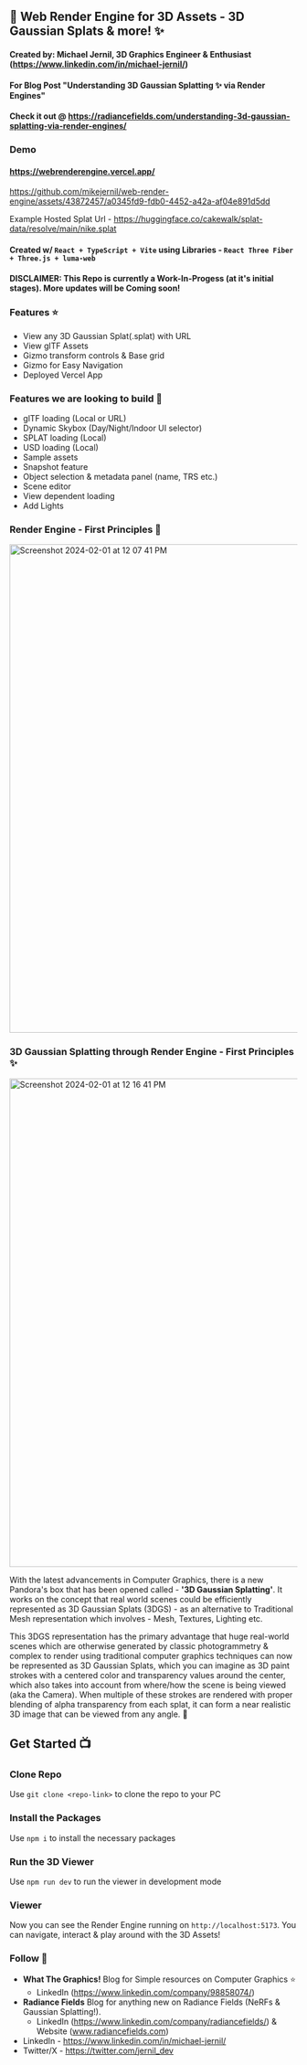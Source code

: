 ## 🧊 Web Render Engine for 3D Assets - 3D Gaussian Splats & more! ✨

#### Created by: Michael Jernil, 3D Graphics Engineer & Enthusiast (https://www.linkedin.com/in/michael-jernil/)
#### For Blog Post "Understanding 3D Gaussian Splatting ✨ via Render Engines" 
#### Check it out @ https://radiancefields.com/understanding-3d-gaussian-splatting-via-render-engines/

### Demo
#### https://webrenderengine.vercel.app/

https://github.com/mikejernil/web-render-engine/assets/43872457/a0345fd9-fdb0-4452-a42a-af04e891d5dd

Example Hosted Splat Url - https://huggingface.co/cakewalk/splat-data/resolve/main/nike.splat

#### Created w/ `React + TypeScript + Vite` using Libraries - `React Three Fiber + Three.js + luma-web`

#### DISCLAIMER: This Repo is currently a Work-In-Progess (at it's initial stages). More updates will be Coming soon!

### Features ⭐️

- View any 3D Gaussian Splat(.splat) with URL
- View glTF Assets
- Gizmo transform controls & Base grid
- Gizmo for Easy Navigation
- Deployed Vercel App

### Features we are looking to build 🚀
- glTF loading (Local or URL)
- Dynamic Skybox (Day/Night/Indoor UI selector) 
- SPLAT loading (Local)
- USD loading (Local)
- Sample assets
- Snapshot feature
- Object selection & metadata panel (name, TRS etc.)
- Scene editor
- View dependent loading
- Add Lights

### Render Engine - First Principles 🧊

<img width="855" alt="Screenshot 2024-02-01 at 12 07 41 PM" src="https://github.com/mikejernil/web-render-engine/assets/43872457/71404259-71a3-4aa2-be08-3f174e5c1cda">

### 3D Gaussian Splatting through Render Engine - First Principles ✨
<img width="855" alt="Screenshot 2024-02-01 at 12 16 41 PM" src="https://github.com/mikejernil/web-render-engine/assets/43872457/8c19c7dd-9253-43c9-a45d-0a3fc80a2c2d">

With the latest advancements in Computer Graphics, there is a new Pandora's box that has been opened called - **'3D Gaussian Splatting'**. It works on the concept that real world scenes could be efficiently represented as 3D Gaussian Splats (3DGS) - as an alternative to Traditional Mesh representation which involves - Mesh, Textures, Lighting etc.

This 3DGS representation has the primary advantage that huge real-world scenes which are otherwise generated by classic photogrammetry & complex to render using traditional computer graphics techniques can now be represented as 3D Gaussian Splats, which you can imagine as 3D paint strokes with a centered color and transparency values around the center, which also takes into account from where/how the scene is being viewed (aka the Camera). When multiple of these strokes are rendered with proper blending of alpha transparency from each splat, it can form a near realistic 3D image that can be viewed from any angle. 🔮

## Get Started 📺

### Clone Repo

Use `git clone <repo-link>` to clone the repo to your PC

### Install the Packages

Use `npm i` to install the necessary packages

### Run the 3D Viewer

Use `npm run dev` to run the viewer in development mode

### Viewer

Now you can see the Render Engine running on `http://localhost:5173`. You can navigate, interact & play around with the 3D Assets!

### Follow 👥

- **What The Graphics!** Blog for Simple resources on Computer Graphics ⭐️
  - LinkedIn (https://www.linkedin.com/company/98858074/)
- **Radiance Fields** Blog for anything new on Radiance Fields (NeRFs & Gaussian Splatting!).
  - LinkedIn (https://www.linkedin.com/company/radiancefields/) & Website (www.radiancefields.com)
- LinkedIn - https://www.linkedin.com/in/michael-jernil/
- Twitter/X - https://twitter.com/jernil_dev
